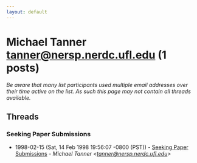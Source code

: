 ```yaml
---
layout: default
---
```


# Michael Tanner <tanner@nersp.nerdc.ufl.edu> (1 posts)

_Be aware that many list participants used multiple email addresses over their time active on the list. As such this page may not contain all threads available._

## Threads

### Seeking Paper Submissions
+ 1998-02-15 (Sat, 14 Feb 1998 19:56:07 -0800 (PST)) - [Seeking Paper Submissions](/archive/1998/02/981d966d20233209c274e9c9166e4c61283033c563ebd24e7ceab16dd0b0cbbd) - _Michael Tanner \<tanner@nersp.nerdc.ufl.edu\>_


